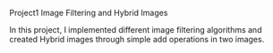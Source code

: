 Project1 Image Filtering and Hybrid Images

In this project, I implemented different image filtering algorithms and created Hybrid images through simple add operations in two images.
